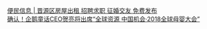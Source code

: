   
[便民信息 | 晋源区房屋出租 招聘求职 征婚交友 免费发布](http://www.dianyue.me/archives/328/d2tseok7l4vwdpew/)  
[确认！企鹅童话CEO贺亮将出席“全球资源 中国机会·2018全球母婴大会”](http://www.dianyue.me/archives/152/yoo5xml7rdtjedo4/)
